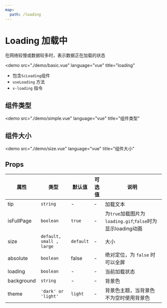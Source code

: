 ```yaml
---
map:
  path: /loading
---
```


# Loading 加载中

在网络较慢或数据较多时，表示数据正在加载的状态

<demo src="./demo/basic.vue"
  language="vue"
  title="loading"
  >
</demo>

- 包含`ScLoading`组件
- `useLoading` 方法
- `v-loading` 指令

## 组件类型

<demo src="./demo/simple.vue"
  language="vue"
  title="组件类型"
  >
</demo>

## 组件大小

<demo src="./demo/size.vue"
  language="vue"
  title="组件大小"
  >
</demo>

## Props

| 属性 | 类型 | 默认值 | 可选值 | 说明 |
| --- | --- | --- | --- | --- |
| tip | `string` | - | - | 加载文本 |
| isFullPage | `boolean` | `true` | - | 为`true`加载图片为`loading.gif`;`false`时为显示loading动画 |
| size | `default, small , large` | `default` | - | 大小 |
| absolute | `boolean` | false | - | 绝对定位，为 `false` 时可以全屏 |
| loading | `boolean` | - | - | 当前加载状态 |
| background | `string` | - | - | 背景色 |
| theme | `'dark' or 'light'` | `light` | - | 背景色主题，当背景色不为空时使用背景色 |